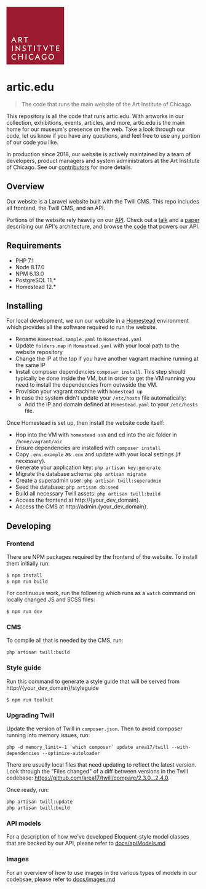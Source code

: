 ![Art Institute of Chicago](https://raw.githubusercontent.com/Art-Institute-of-Chicago/template/master/aic-logo.gif)

# artic.edu
> The code that runs the main website of the Art Institute of Chicago

This repository is all the code that runs artic.edu. With artworks in our collection, exhibitions, events, articles, and more, artic.edu is the main home for our museum's presence on the web. Take a look through our code, let us know if you have any questions, and feel free to use any portion of our code you like.

In production since 2018, our website is actively maintained by a team of developers, product managers and system administrators at the Art Institute of Chicago. See our [contributors](CONTRIBUTORS.md) for more details.

## Overview

Our website is a Laravel website built with the Twill CMS. This repo includes all frontend, the Twill CMS, and an API.

Portions of the website rely heavily on our [API](https://api.artic.edu). Check out a [talk](https://www.youtube.com/watch?v=bGXh5qkOjnQ) and a [paper](https://mw19.mwconf.org/paper/building-a-data-hub-microservices-apis-and-system-integration-at-the-art-institute-of-chicago/) describing our API's architecture, and browse the [code](https://github.com/orgs/art-institute-of-chicago/repositories?q=data-*&type=&language=&sort=) that powers our API.

## Requirements

* PHP 7.1
* Node 8.17.0
* NPM 6.13.0
* PostgreSQL 11.*
* Homestead 12.*
## Installing

For local development, we run our website in a [Homestead](https://laravel.com/docs/master/homestead) environment which provides all the software required to run the website.

* Rename `Homestead.sample.yaml` to `Homestead.yaml`
* Update `folders.map` in `Homestead.yaml` with your local path to the website repository
* Change the IP at the top if you have another vagrant machine running at the same IP
* Install composer dependencies `composer install`. This step should typically be done inside the VM, but in order to get the VM running you need to install the dependencies from outwside the VM.
* Provision your vagrant machine with `homestead up`
* In case the system didn't update your `/etc/hosts` file automatically:
  * Add the IP and domain defined at `Homestead.yaml` to your `/etc/hosts` file.

Once Homestead is set up, then install the website code itself:

* Hop into the VM with `homestead ssh` and cd into the aic folder in `/home/vagrant/aic`
* Ensure dependencies are installed with `composer install`
* Copy `.env.example` as `.env` and update with your local settings (if necessary).
* Generate your application key: `php artisan key:generate`
* Migrate the database schema: `php artisan migrate`
* Create a superadmin user: `php artisan twill:superadmin`
* Seed the database: `php artisan db:seed`
* Build all necessary Twill assets: `php artisan twill:build`
* Access the frontend at http://{your_dev_domain}.
* Access the CMS at http://admin.{your_dev_domain}.

## Developing
### Frontend

There are NPM packages required by the frontend of the website. To install them initially run:

```
$ npm install
$ npm run build
```

For continuous work, run the following which runs as a `watch` command on locally changed JS and SCSS files:

```
$ npm run dev
```

### CMS

To compile all that is needed by the CMS, run:

```
php artisan twill:build
```

### Style guide

Run this command to generate a style guide that will be served from http://{your_dev_domain}/styleguide

```
$ npm run toolkit
```

### Upgrading Twill

Update the version of Twill in `composer.json`. Then to avoid composer running into memory issues, run:

```
php -d memory_limit=-1 `which composer` update area17/twill --with-dependencies --optimize-autoloader
```

There are usually local files that need updating to reflect the latest version. Look through the "Files changed" of a diff between versions in the Twill codebase: https://github.com/area17/twill/compare/2.3.0...2.4.0.

Once ready, run:

```
php artisan twill:update
php artisan twill:build
```
### API models

For a description of how we've developed Eloquent-style model classes that are backed by our API, please refer to [docs/apiModels.md](docs/apiModels.md)

### Images

For an overview of how to use images in the various types of models in our codebsae, please refer to [docs/images.md](docs/images.md)
